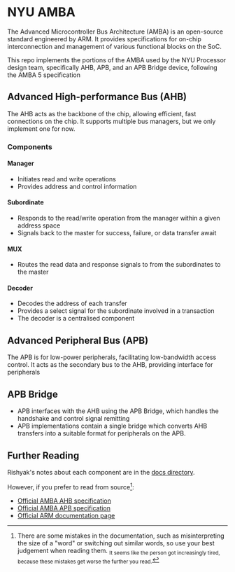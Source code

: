 # NYU AMBA

The Advanced Microcontroller Bus Architecture (AMBA) is an open-source standard
engineered by ARM. It provides specifications for on-chip interconnection and
management of various functional blocks on the SoC. 

This repo implements the portions of the AMBA used by the NYU Processor design
team, specifically AHB, APB, and an APB Bridge device, following the AMBA 5
specification

## Advanced High-performance Bus (AHB)
The AHB acts as the backbone of the chip, allowing efficient, fast connections 
on the chip. It supports multiple bus managers, but we only implement one for
now. 

### Components

#### Manager
- Initiates read and write operations
- Provides address and control information

#### Subordinate
- Responds to the read/write operation from the manager within a given 
  address space
- Signals back to the master for success, failure, or data transfer await

#### MUX
- Routes the read data and response signals to from the subordinates 
  to the master

#### Decoder
- Decodes the address of each transfer
- Provides a select signal for the subordinate involved in a transaction
- The decoder is a centralised component

## Advanced Peripheral Bus (APB)
The APB is for low-power peripherals, facilitating low-bandwidth access 
control. It acts as the secondary bus to the AHB, providing interface 
for peripherals

## APB Bridge
- APB interfaces with the AHB using the APB Bridge, which handles the handshake
  and control signal remitting
- APB implementations contain a single bridge which converts AHB transfers into
  a suitable format for peripherals on the APB.

## Further Reading
Rishyak's notes about each component are in the [docs directory](https://github.com/NYU-Processor-Design/nyu-amba/tree/main/docs).

However, if you prefer to read from source[^note]:
- [Official AMBA AHB specification](https://developer.arm.com/documentation/ihi0011/a/AMBA-AHB)
- [Official AMBA APB specification](https://developer.arm.com/documentation/ihi0011/a/AMBA-APB)
- [Official ARM documentation page](https://developer.arm.com/documentation)

<!-- Footnotes -->

[^note]: There are some mistakes in the documentation, such as misinterpreting
the size of a "word" or switching out similar words, so use your best 
judgement when reading them. <sub>It seems like the person got increasingly
tired, because these mistakes get worse the further you read.</sub>